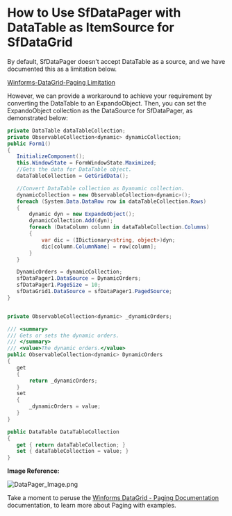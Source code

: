 # How to Use SfDataPager with DataTable as ItemSource for SfDataGrid

By default, SfDataPager doesn’t accept DataTable as a source, and we have documented this as a limitation below.

 [Winforms-DataGrid-Paging Limitation](https://help.syncfusion.com/windowsforms/datagrid/paging#limitations)

However, we can provide a workaround to achieve your requirement by converting the DataTable to an ExpandoObject. Then, you can set the ExpandoObject collection as the DataSource for SfDataPager, as demonstrated below:

 ```C#
private DataTable dataTableCollection;
private ObservableCollection<dynamic> dynamicCollection;
public Form1()
{
    InitializeComponent();
    this.WindowState = FormWindowState.Maximized;
    //Gets the data for DataTable object.
    dataTableCollection = GetGridData();

    //Convert DataTable collection as Dyanamic collection.
    dynamicCollection = new ObservableCollection<dynamic>();
    foreach (System.Data.DataRow row in dataTableCollection.Rows)
    {
        dynamic dyn = new ExpandoObject();
        dynamicCollection.Add(dyn);
        foreach (DataColumn column in dataTableCollection.Columns)
        {
            var dic = (IDictionary<string, object>)dyn;
            dic[column.ColumnName] = row[column];
        }
    }

    DynamicOrders = dynamicCollection;
    sfDataPager1.DataSource = DynamicOrders;
    sfDataPager1.PageSize = 10;
    sfDataGrid1.DataSource = sfDataPager1.PagedSource;
}


private ObservableCollection<dynamic> _dynamicOrders;

/// <summary>
/// Gets or sets the dynamic orders.
/// </summary>
/// <value>The dynamic orders.</value>
public ObservableCollection<dynamic> DynamicOrders
{
    get
    {
        return _dynamicOrders;
    }
    set
    {
        _dynamicOrders = value;
    }
}

public DataTable DataTableCollection
{
    get { return dataTableCollection; }
    set { dataTableCollection = value; }
}

 ```

**Image Reference:**
    
  ![DataPager_Image.png](https://support.syncfusion.com/kb/agent/attachment/article/15655/inline?token=eyJhbGciOiJodHRwOi8vd3d3LnczLm9yZy8yMDAxLzA0L3htbGRzaWctbW9yZSNobWFjLXNoYTI1NiIsInR5cCI6IkpXVCJ9.eyJpZCI6IjIwNjc3Iiwib3JnaWQiOiIzIiwiaXNzIjoic3VwcG9ydC5zeW5jZnVzaW9uLmNvbSJ9.k2ExhaJ4xQdYsMIo1gj_ch1tzw5cTEiyTFGe7CaZBc0)

Take a moment to peruse the   [Winforms DataGrid - Paging  Documentation](https://help.syncfusion.com/windowsforms/datagrid/paging) documentation, to learn more about Paging with examples.